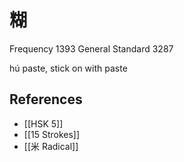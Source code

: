 # 糊
Frequency 1393
General Standard 3287

hú
paste, stick on with paste

## References
- [[HSK 5]]
- [[15 Strokes]]
- [[米 Radical]]